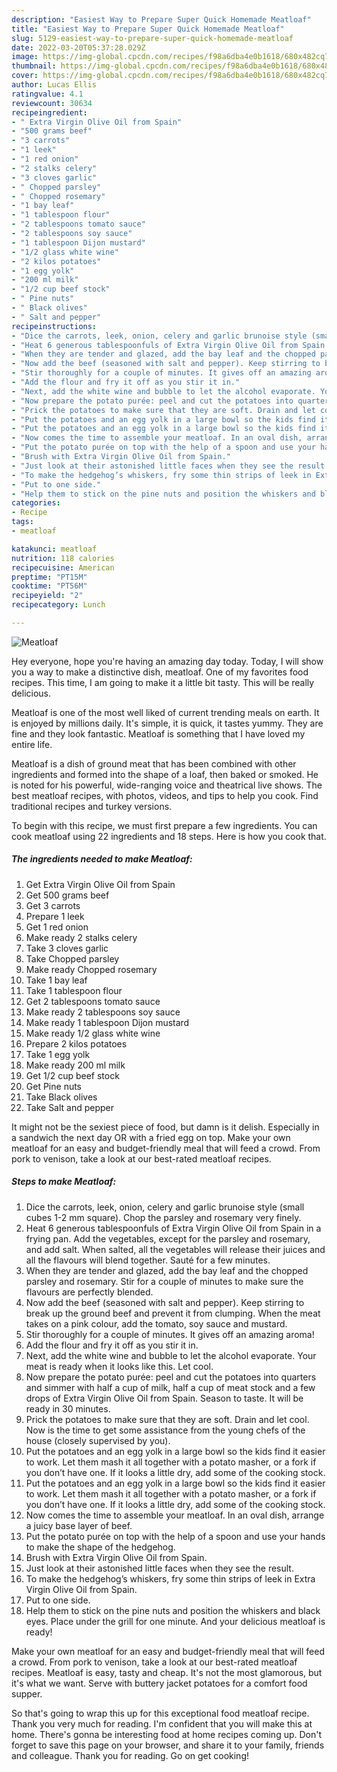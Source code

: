 ```yaml
---
description: "Easiest Way to Prepare Super Quick Homemade Meatloaf"
title: "Easiest Way to Prepare Super Quick Homemade Meatloaf"
slug: 5129-easiest-way-to-prepare-super-quick-homemade-meatloaf
date: 2022-03-20T05:37:28.029Z
image: https://img-global.cpcdn.com/recipes/f98a6dba4e0b1618/680x482cq70/meatloaf-recipe-main-photo.jpg
thumbnail: https://img-global.cpcdn.com/recipes/f98a6dba4e0b1618/680x482cq70/meatloaf-recipe-main-photo.jpg
cover: https://img-global.cpcdn.com/recipes/f98a6dba4e0b1618/680x482cq70/meatloaf-recipe-main-photo.jpg
author: Lucas Ellis
ratingvalue: 4.1
reviewcount: 30634
recipeingredient:
- " Extra Virgin Olive Oil from Spain"
- "500 grams beef"
- "3 carrots"
- "1 leek"
- "1 red onion"
- "2 stalks celery"
- "3 cloves garlic"
- " Chopped parsley"
- " Chopped rosemary"
- "1 bay leaf"
- "1 tablespoon flour"
- "2 tablespoons tomato sauce"
- "2 tablespoons soy sauce"
- "1 tablespoon Dijon mustard"
- "1/2 glass white wine"
- "2 kilos potatoes"
- "1 egg yolk"
- "200 ml milk"
- "1/2 cup beef stock"
- " Pine nuts"
- " Black olives"
- " Salt and pepper"
recipeinstructions:
- "Dice the carrots, leek, onion, celery and garlic brunoise style (small cubes 1-2 mm square). Chop the parsley and rosemary very finely."
- "Heat 6 generous tablespoonfuls of Extra Virgin Olive Oil from Spain in a frying pan. Add the vegetables, except for the parsley and rosemary, and add salt. When salted, all the vegetables will release their juices and all the flavours will blend together. Sauté for a few minutes."
- "When they are tender and glazed, add the bay leaf and the chopped parsley and rosemary. Stir for a couple of minutes to make sure the flavours are perfectly blended."
- "Now add the beef (seasoned with salt and pepper). Keep stirring to break up the ground beef and prevent it from clumping. When the meat takes on a pink colour, add the tomato, soy sauce and mustard."
- "Stir thoroughly for a couple of minutes. It gives off an amazing aroma!"
- "Add the flour and fry it off as you stir it in."
- "Next, add the white wine and bubble to let the alcohol evaporate. Your meat is ready when it looks like this. Let cool."
- "Now prepare the potato purée: peel and cut the potatoes into quarters and simmer with half a cup of milk, half a cup of meat stock and a few drops of Extra Virgin Olive Oil from Spain. Season to taste. It will be ready in 30 minutes."
- "Prick the potatoes to make sure that they are soft. Drain and let cool. Now is the time to get some assistance from the young chefs of the house (closely supervised by you)."
- "Put the potatoes and an egg yolk in a large bowl so the kids find it easier to work. Let them mash it all together with a potato masher, or a fork if you don’t have one. If it looks a little dry, add some of the cooking stock."
- "Put the potatoes and an egg yolk in a large bowl so the kids find it easier to work. Let them mash it all together with a potato masher, or a fork if you don’t have one. If it looks a little dry, add some of the cooking stock."
- "Now comes the time to assemble your meatloaf. In an oval dish, arrange a juicy base layer of beef."
- "Put the potato purée on top with the help of a spoon and use your hands to make the shape of the hedgehog."
- "Brush with Extra Virgin Olive Oil from Spain."
- "Just look at their astonished little faces when they see the result."
- "To make the hedgehog’s whiskers, fry some thin strips of leek in Extra Virgin Olive Oil from Spain."
- "Put to one side."
- "Help them to stick on the pine nuts and position the whiskers and black eyes. Place under the grill for one minute. And your delicious meatloaf is ready!"
categories:
- Recipe
tags:
- meatloaf

katakunci: meatloaf 
nutrition: 118 calories
recipecuisine: American
preptime: "PT15M"
cooktime: "PT56M"
recipeyield: "2"
recipecategory: Lunch

---
```



![Meatloaf](https://img-global.cpcdn.com/recipes/f98a6dba4e0b1618/680x482cq70/meatloaf-recipe-main-photo.jpg)

Hey everyone, hope you're having an amazing day today. Today, I will show you a way to make a distinctive dish, meatloaf. One of my favorites food recipes. This time, I am going to make it a little bit tasty. This will be really delicious.

Meatloaf is one of the most well liked of current trending meals on earth. It is enjoyed by millions daily. It's simple, it is quick, it tastes yummy. They are fine and they look fantastic. Meatloaf is something that I have loved my entire life.

Meatloaf is a dish of ground meat that has been combined with other ingredients and formed into the shape of a loaf, then baked or smoked. He is noted for his powerful, wide-ranging voice and theatrical live shows. The best meatloaf recipes, with photos, videos, and tips to help you cook. Find traditional recipes and turkey versions.


To begin with this recipe, we must first prepare a few ingredients. You can cook meatloaf using 22 ingredients and 18 steps. Here is how you cook that.

<!--inarticleads1-->

##### The ingredients needed to make Meatloaf:

1. Get  Extra Virgin Olive Oil from Spain
1. Get 500 grams beef
1. Get 3 carrots
1. Prepare 1 leek
1. Get 1 red onion
1. Make ready 2 stalks celery
1. Take 3 cloves garlic
1. Take  Chopped parsley
1. Make ready  Chopped rosemary
1. Take 1 bay leaf
1. Take 1 tablespoon flour
1. Get 2 tablespoons tomato sauce
1. Make ready 2 tablespoons soy sauce
1. Make ready 1 tablespoon Dijon mustard
1. Make ready 1/2 glass white wine
1. Prepare 2 kilos potatoes
1. Take 1 egg yolk
1. Make ready 200 ml milk
1. Get 1/2 cup beef stock
1. Get  Pine nuts
1. Take  Black olives
1. Take  Salt and pepper


It might not be the sexiest piece of food, but damn is it delish. Especially in a sandwich the next day OR with a fried egg on top. Make your own meatloaf for an easy and budget-friendly meal that will feed a crowd. From pork to venison, take a look at our best-rated meatloaf recipes. 

<!--inarticleads2-->

##### Steps to make Meatloaf:

1. Dice the carrots, leek, onion, celery and garlic brunoise style (small cubes 1-2 mm square). Chop the parsley and rosemary very finely.
1. Heat 6 generous tablespoonfuls of Extra Virgin Olive Oil from Spain in a frying pan. Add the vegetables, except for the parsley and rosemary, and add salt. When salted, all the vegetables will release their juices and all the flavours will blend together. Sauté for a few minutes.
1. When they are tender and glazed, add the bay leaf and the chopped parsley and rosemary. Stir for a couple of minutes to make sure the flavours are perfectly blended.
1. Now add the beef (seasoned with salt and pepper). Keep stirring to break up the ground beef and prevent it from clumping. When the meat takes on a pink colour, add the tomato, soy sauce and mustard.
1. Stir thoroughly for a couple of minutes. It gives off an amazing aroma!
1. Add the flour and fry it off as you stir it in.
1. Next, add the white wine and bubble to let the alcohol evaporate. Your meat is ready when it looks like this. Let cool.
1. Now prepare the potato purée: peel and cut the potatoes into quarters and simmer with half a cup of milk, half a cup of meat stock and a few drops of Extra Virgin Olive Oil from Spain. Season to taste. It will be ready in 30 minutes.
1. Prick the potatoes to make sure that they are soft. Drain and let cool. Now is the time to get some assistance from the young chefs of the house (closely supervised by you).
1. Put the potatoes and an egg yolk in a large bowl so the kids find it easier to work. Let them mash it all together with a potato masher, or a fork if you don’t have one. If it looks a little dry, add some of the cooking stock.
1. Put the potatoes and an egg yolk in a large bowl so the kids find it easier to work. Let them mash it all together with a potato masher, or a fork if you don’t have one. If it looks a little dry, add some of the cooking stock.
1. Now comes the time to assemble your meatloaf. In an oval dish, arrange a juicy base layer of beef.
1. Put the potato purée on top with the help of a spoon and use your hands to make the shape of the hedgehog.
1. Brush with Extra Virgin Olive Oil from Spain.
1. Just look at their astonished little faces when they see the result.
1. To make the hedgehog’s whiskers, fry some thin strips of leek in Extra Virgin Olive Oil from Spain.
1. Put to one side.
1. Help them to stick on the pine nuts and position the whiskers and black eyes. Place under the grill for one minute. And your delicious meatloaf is ready!


Make your own meatloaf for an easy and budget-friendly meal that will feed a crowd. From pork to venison, take a look at our best-rated meatloaf recipes. Meatloaf is easy, tasty and cheap. It&#39;s not the most glamorous, but it&#39;s what we want. Serve with buttery jacket potatoes for a comfort food supper. 

So that's going to wrap this up for this exceptional food meatloaf recipe. Thank you very much for reading. I'm confident that you will make this at home. There's gonna be interesting food at home recipes coming up. Don't forget to save this page on your browser, and share it to your family, friends and colleague. Thank you for reading. Go on get cooking!
